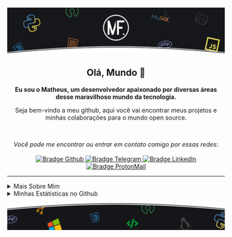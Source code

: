 ![Imagem topo](./.github/assets/images/topo_readme.png)

<h2 align="center">
    Olá, Mundo 👋
</h2>

<p align="center">
    <b>Eu sou o Matheus, um desenvolvedor apaixonado por diversas áreas desse maravilhoso mundo da tecnologia.</b>
</p>

<p align="center">
    Seja bem-vindo a meu github, aqui você vai encontrar meus projetos e minhas colaborações para o mundo open source.
</p>

<br />

<p align="center">
    <i>Você pode me encontrar ou entrar em contato comigo por essas redes:</i>
    <br/><br/>
    <a href="https://github.com/matheusfelipeog" target="_blank">
        <img src="https://img.shields.io/badge/-Github-000?logo=github&style=for-the-badge&logoColor=white" alt="Bradge Github" />
    </a>
    <a href="https://t.me/matheusfelipeog" target="_blank">
        <img src="https://img.shields.io/badge/-Telegram-2CA5E0?logo=telegram&style=for-the-badge&logoColor=white" alt="Bradge Telegram" />
    </a>
    <a href="https://www.linkedin.com/in/matheusfelipeog" target="_blank">
        <img src="https://img.shields.io/badge/-LinkedIn-0077B5?logo=linkedin&style=for-the-badge&logoColor=white" alt="Bradge LinkedIn" />
    </a>
    <a href="mailto:matheusfelipeog@protonmail.com" target="_blank">
        <img src="https://img.shields.io/badge/-ProtonMail-8B89CC?logo=protonmail&style=for-the-badge&logoColor=white" alt="Bradge ProtonMail" />
    </a>
</p>

---

<details>
    <summary>Mais Sobre Mim</summary>
    <p>
        Sou um estudante autodidata, introvertido e bem observador. <br />
        Atualmente venho contribuindo com o mundo open source para colocar em prática os conhecimentos adquiridos em meus estudos. Também ajudo a galera que está iniciando na programação nas comunidades.
    </p>
    <ul>
        <li>🎓 Tecníco em Desenvolvimento de Sistema pela ETEC</li>
        <li>🎯 Contribuindo e criando projetos open source</li>
        <li>📚 Estudando Python | Algoritmos | Dev Web | Inglês</li>
        <li>💬 Pode me fazer perguntas, gosto de ajudar!</li>
        <li>🌑 Observando o espaço.</li>
        <li>⚽ Jogo futsal quando possível.</li>
        <li>🎮 Me encontre no mundo dos games: <b>TheuzzLivee</b></li>
    </ul>
</details>

<details>
    <summary>Minhas Estátisticas no Github</summary>
    <p align="center">
        <b>Estátistica do Github</b> <br />
        <img src="https://github-readme-stats.vercel.app/api?username=matheusfelipeog&theme=dark&show_icons=true&include_all_commits=true" alt="Estátisticas Gerais" />
    </p>
    <p align="center">
        <b>Techs mais utilizadas nos projetos</b> <br />
        <img src="https://github-readme-stats.vercel.app/api/top-langs?username=matheusfelipeog&theme=dark" alt="Techs utilizadas nos projetos" />
    </p>
</details>

![Imagem topo](./.github/assets/images/rodape_readme.png)
